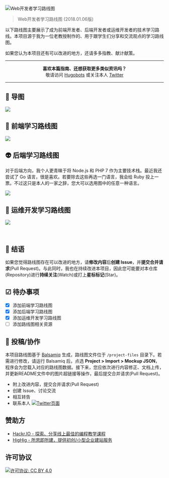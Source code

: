 ![Web开发者学习路线图](https://i.imgur.com/nzH4bti.png)

> Web开发者学习路线图 (2018.01.06版)

以下路线图主要展示了成为前端开发者、后端开发者或运维开发者的技术学习路线。本项目源于我为一位老教授制作的、用于跟学生们分享和交流观点的学习路线图。

如果您认为本项目还有可以改进的地方，还请多多指教、献计献策。

***

<p align="center"><b> 喜欢本篇指南、还想获取更多类似资讯吗？ </b><br>敬请访问 <a href="http://hugobots.com">Hugobots</a> 或关注本人 <a href="https://twitter.com/kamranahmedse">Twitter</a></p>

***


## 🚀 导图

![](https://i.imgur.com/EokXhw0.png)

## 🎨 前端学习路线图

![](https://i.imgur.com/mGMVMJX.png)

## 👽 后端学习路线图

对于后端方向，我个人更青睐于将 Node.js 和 PHP 7 作为主要技术栈。最近我还尝试了 Go 语言，很是喜欢。若要除去这些再选一门语言，我会给 Ruby 投上一票。不过这只是本人的一家之辞，您大可以选用图中的任意一种语言。

![](https://i.imgur.com/eKlWQT8.png)

## 👷 运维开发学习路线图

![](https://i.imgur.com/Vk1bQZt.png)

<br>

## 🚦 结语

如果您觉得路线图存在可以改进的地方，请**修改内容**后**创建 Issue**，并**提交合并请求**(Pull Request)。与此同时，我也在持续改进本项目，因此您可能要对本仓库(Repository)进行**持续关注**(Watch)或打上**星标标记**(Star)。

## ☑ 待办事项

- [x] 添加前端学习路线图
- [x] 添加后端学习路线图
- [x] 添加运维开发学习路线图
- [ ] 添加路线图相关资源

## 👬 投稿/协作

本项目路线图基于 [Balsamiq](https://balsamiq.com/products/mockups/) 生成，路线图文件位于 `/project-files` 目录下。若需进行修改，请运行 Balsamiq 后，点选 **Project > Import > Mockup JSON**，程序会为您载入对应的路线图数据。接下来，您应依次进行内容修正、文档上传，并更新README文件中的图片超链接等操作，最后提交合并请求(Pull Request)。	

- 附上改进内容，提交合并请求(Pull Request)
- 创建 Issue、讨论交流
- 相互转告
- 联系本人 [![Twitter页面](https://img.shields.io/twitter/url/https/twitter.com/kamranahmedse.svg?style=social&label=Follow%20%40kamranahmedse)](https://twitter.com/kamranahmedse)

## 赞助方

- [Hackr.IO - 探索、分享线上最佳的编程教学课程](https://hackr.io)
- [HigHig - 所思即所建，提供初创/小型企业建站服务](http://highig.com/)

## 许可协议

[![许可协议: CC BY 4.0](https://img.shields.io/badge/License-CC%20BY%204.0-lightgrey.svg)](https://creativecommons.org/licenses/by/4.0/)
